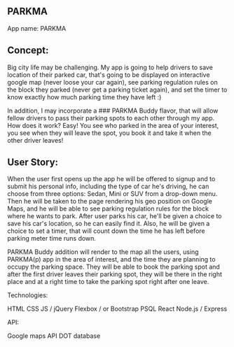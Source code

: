 ## PARKMA

App name: PARKMA

## Concept:

Big city life may be challenging. My app is going to help drivers to save location of their parked car, that's going to be displayed on interactive google map (never loose your car again), see parking regulation rules on the block they parked (never get a parking ticket again), and set the timer to know exactly how much parking time they have left :)

In addition, I may incorporate a ### PARKMA Buddy flavor, that will allow fellow drivers to pass their parking spots to each other through my app. 
How does it work? Easy! You see who parked in the area of your interest, you see when they will leave the spot, you book it and take it when the other driver leaves!

## User Story:

When the user first opens up the app he will be offered to signup and to submit his personal info, including the type of car he's driving, he can choose from three options: Sedan, Mini or SUV from a drop-down menu. Then he will be taken to the page rendering his geo position on Google Maps, and he will be able to see parking regulation rules for the block where he wants to park. After user parks his car, he'll be given a choice to save his car's location, so he can easily find it. Also, he will be given a choice to set a timer, that will count down the time he has left before parking meter time runs down.

PARKMA Buddy addition will render to the map all the users, using PARKMA(p) app in the area of interest, and the time they are planning to occupy the parking space. They will be able to book the parking spot and after the first driver leaves their parking spot, they will be there in the right place and at a right time to take the parking spot right after one leave.

Technologies:

HTML
CSS
JS / jQuery
Flexbox / or Bootstrap
PSQL
React
Node.js / Express

API:

Google maps API
DOT database
